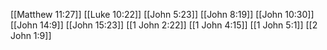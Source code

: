 [[Matthew 11:27]]
[[Luke 10:22]]
[[John 5:23]]
[[John 8:19]]
[[John 10:30]]
[[John 14:9]]
[[John 15:23]]
[[1 John 2:22]]
[[1 John 4:15]]
[[1 John 5:1]]
[[2 John 1:9]]
